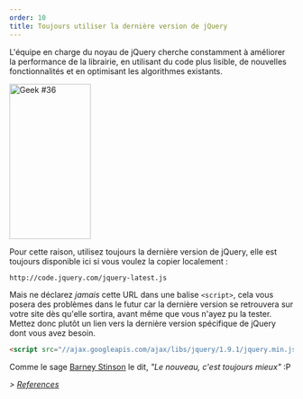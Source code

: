 ```yaml
---
order: 10
title: Toujours utiliser la dernière version de jQuery
---
```


L'équipe en charge du noyau de jQuery cherche constamment à améliorer la performance de la librairie, en utilisant du code plus lisible, de nouvelles fonctionnalités et en optimisant les algorithmes existants.

<div class="img-right">
  <img id="geek-36" class="icos-geek" src="https://browserdiet.com/assets/img/36.png" alt="Geek #36" width="144" height="275" />
</div>

Pour cette raison, utilisez toujours la dernière version de jQuery, elle est toujours disponible ici si vous voulez la copier localement :

```html
http://code.jquery.com/jquery-latest.js
```

Mais ne déclarez _jamais_ cette URL dans une balise `<script>`, cela vous posera des problèmes dans le futur car la dernière version se retrouvera sur votre site dès qu'elle sortira, avant même que vous n'ayez pu la tester. Mettez donc plutôt un lien vers la dernière version spécifique de jQuery dont vous avez besoin.

```html
<script src="//ajax.googleapis.com/ajax/libs/jquery/1.9.1/jquery.min.js"></script>
```

Comme le sage [Barney Stinson](/img/new-is-always-better.gif) le dit, *"Le nouveau, c'est toujours mieux"* :P

*> [References](https://github.com/zenorocha/browser-diet/wiki/References#always-use-the-latest-version-of-jquery)*
